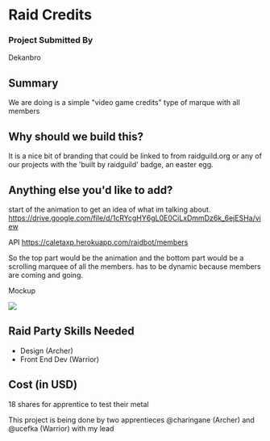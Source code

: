 # Raid Credits
### Project Submitted By

Dekanbro

## Summary

We are doing is a simple "video game credits" type of marque with all members

## Why should we build this?

It is a nice bit of branding that could be linked to from raidguild.org or any of our projects with the 'built by raidguild' badge, an easter egg.


## Anything else you'd like to add?

start of the animation to get an idea of what im talking about.
https://drive.google.com/file/d/1cRYcgHY6gL0E0CiLxDmmDz6k_6ejESHa/view

API
https://caletaxp.herokuapp.com/raidbot/members

So the top part would be the animation and the bottom part would be a scrolling marquee of all the members. has to be dynamic because members are coming and going.

Mockup

![](https://i.imgur.com/nNagnsk.png)


## Raid Party Skills Needed

- Design (Archer)
- Front End Dev (Warrior)

## Cost (in USD)

18 shares for apprentice to test their metal

This project is being done by two apprentieces @charingane (Archer) and @ucefka (Warrior) with my lead
